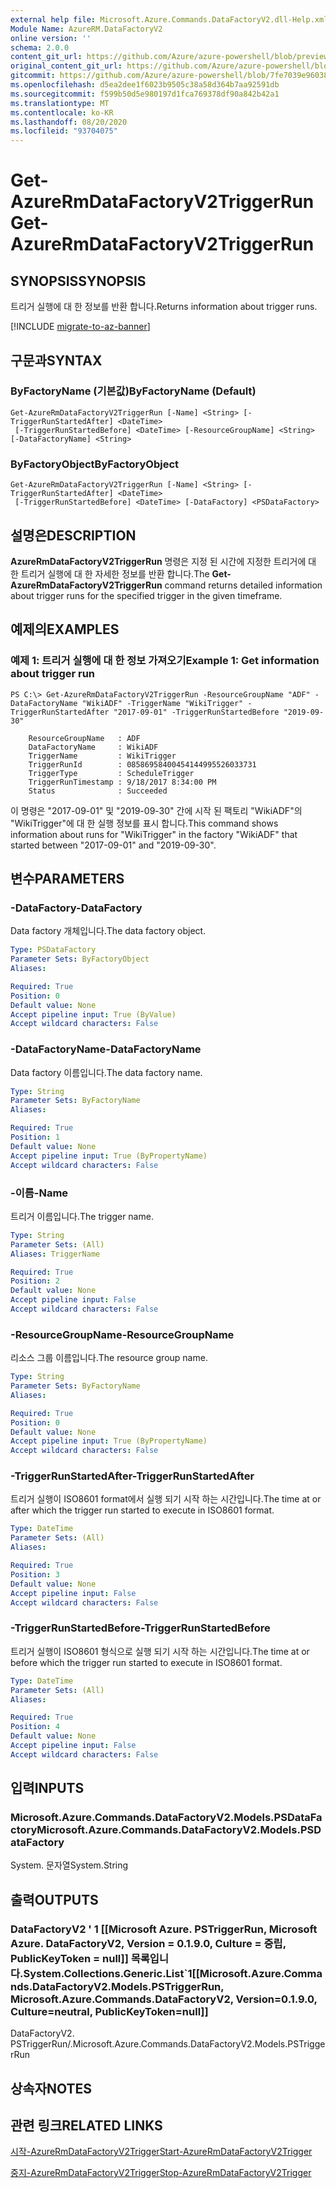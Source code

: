 ```yaml
---
external help file: Microsoft.Azure.Commands.DataFactoryV2.dll-Help.xml
Module Name: AzureRM.DataFactoryV2
online version: ''
schema: 2.0.0
content_git_url: https://github.com/Azure/azure-powershell/blob/preview/src/ResourceManager/DataFactories/Commands.DataFactoryV2/help/Get-AzureRmDataFactoryV2TriggerRun.md
original_content_git_url: https://github.com/Azure/azure-powershell/blob/preview/src/ResourceManager/DataFactories/Commands.DataFactoryV2/help/Get-AzureRmDataFactoryV2TriggerRun.md
gitcommit: https://github.com/Azure/azure-powershell/blob/7fe7039e96038b4a91513dfda26026ad8e0a352b
ms.openlocfilehash: d5ea2dee1f6023b9505c38a58d364b7aa92591db
ms.sourcegitcommit: f599b50d5e980197d1fca769378df90a842b42a1
ms.translationtype: MT
ms.contentlocale: ko-KR
ms.lasthandoff: 08/20/2020
ms.locfileid: "93704075"
---
```

# <span data-ttu-id="56f73-101">Get-AzureRmDataFactoryV2TriggerRun</span><span class="sxs-lookup"><span data-stu-id="56f73-101">Get-AzureRmDataFactoryV2TriggerRun</span></span>

## <span data-ttu-id="56f73-102">SYNOPSIS</span><span class="sxs-lookup"><span data-stu-id="56f73-102">SYNOPSIS</span></span>
<span data-ttu-id="56f73-103">트리거 실행에 대 한 정보를 반환 합니다.</span><span class="sxs-lookup"><span data-stu-id="56f73-103">Returns information about trigger runs.</span></span>

[!INCLUDE [migrate-to-az-banner](../../includes/migrate-to-az-banner.md)]

## <span data-ttu-id="56f73-104">구문과</span><span class="sxs-lookup"><span data-stu-id="56f73-104">SYNTAX</span></span>

### <span data-ttu-id="56f73-105">ByFactoryName (기본값)</span><span class="sxs-lookup"><span data-stu-id="56f73-105">ByFactoryName (Default)</span></span>
```
Get-AzureRmDataFactoryV2TriggerRun [-Name] <String> [-TriggerRunStartedAfter] <DateTime>
 [-TriggerRunStartedBefore] <DateTime> [-ResourceGroupName] <String> [-DataFactoryName] <String>
```

### <span data-ttu-id="56f73-106">ByFactoryObject</span><span class="sxs-lookup"><span data-stu-id="56f73-106">ByFactoryObject</span></span>
```
Get-AzureRmDataFactoryV2TriggerRun [-Name] <String> [-TriggerRunStartedAfter] <DateTime>
 [-TriggerRunStartedBefore] <DateTime> [-DataFactory] <PSDataFactory>
```

## <span data-ttu-id="56f73-107">설명은</span><span class="sxs-lookup"><span data-stu-id="56f73-107">DESCRIPTION</span></span>
<span data-ttu-id="56f73-108">**AzureRmDataFactoryV2TriggerRun** 명령은 지정 된 시간에 지정한 트리거에 대 한 트리거 실행에 대 한 자세한 정보를 반환 합니다.</span><span class="sxs-lookup"><span data-stu-id="56f73-108">The **Get-AzureRmDataFactoryV2TriggerRun** command returns detailed information about trigger runs for the specified trigger in the given timeframe.</span></span>

## <span data-ttu-id="56f73-109">예제의</span><span class="sxs-lookup"><span data-stu-id="56f73-109">EXAMPLES</span></span>

### <span data-ttu-id="56f73-110">예제 1: 트리거 실행에 대 한 정보 가져오기</span><span class="sxs-lookup"><span data-stu-id="56f73-110">Example 1: Get information about trigger run</span></span>
```
PS C:\> Get-AzureRmDataFactoryV2TriggerRun -ResourceGroupName "ADF" -DataFactoryName "WikiADF" -TriggerName "WikiTrigger" -TriggerRunStartedAfter "2017-09-01" -TriggerRunStartedBefore "2019-09-30"

    ResourceGroupName   : ADF
    DataFactoryName     : WikiADF
    TriggerName         : WikiTrigger
    TriggerRunId        : 08586958400454144995526033731
    TriggerType         : ScheduleTrigger
    TriggerRunTimestamp : 9/18/2017 8:34:00 PM
    Status              : Succeeded

```

<span data-ttu-id="56f73-111">이 명령은 "2017-09-01" 및 "2019-09-30" 간에 시작 된 팩토리 "WikiADF"의 "WikiTrigger"에 대 한 실행 정보를 표시 합니다.</span><span class="sxs-lookup"><span data-stu-id="56f73-111">This command shows information about runs for "WikiTrigger" in the factory "WikiADF" that started between "2017-09-01" and "2019-09-30".</span></span>

## <span data-ttu-id="56f73-112">변수</span><span class="sxs-lookup"><span data-stu-id="56f73-112">PARAMETERS</span></span>

### <span data-ttu-id="56f73-113">-DataFactory</span><span class="sxs-lookup"><span data-stu-id="56f73-113">-DataFactory</span></span>
<span data-ttu-id="56f73-114">Data factory 개체입니다.</span><span class="sxs-lookup"><span data-stu-id="56f73-114">The data factory object.</span></span>

```yaml
Type: PSDataFactory
Parameter Sets: ByFactoryObject
Aliases: 

Required: True
Position: 0
Default value: None
Accept pipeline input: True (ByValue)
Accept wildcard characters: False
```

### <span data-ttu-id="56f73-115">-DataFactoryName</span><span class="sxs-lookup"><span data-stu-id="56f73-115">-DataFactoryName</span></span>
<span data-ttu-id="56f73-116">Data factory 이름입니다.</span><span class="sxs-lookup"><span data-stu-id="56f73-116">The data factory name.</span></span>

```yaml
Type: String
Parameter Sets: ByFactoryName
Aliases: 

Required: True
Position: 1
Default value: None
Accept pipeline input: True (ByPropertyName)
Accept wildcard characters: False
```

### <span data-ttu-id="56f73-117">-이름</span><span class="sxs-lookup"><span data-stu-id="56f73-117">-Name</span></span>
<span data-ttu-id="56f73-118">트리거 이름입니다.</span><span class="sxs-lookup"><span data-stu-id="56f73-118">The trigger name.</span></span>

```yaml
Type: String
Parameter Sets: (All)
Aliases: TriggerName

Required: True
Position: 2
Default value: None
Accept pipeline input: False
Accept wildcard characters: False
```

### <span data-ttu-id="56f73-119">-ResourceGroupName</span><span class="sxs-lookup"><span data-stu-id="56f73-119">-ResourceGroupName</span></span>
<span data-ttu-id="56f73-120">리소스 그룹 이름입니다.</span><span class="sxs-lookup"><span data-stu-id="56f73-120">The resource group name.</span></span>

```yaml
Type: String
Parameter Sets: ByFactoryName
Aliases: 

Required: True
Position: 0
Default value: None
Accept pipeline input: True (ByPropertyName)
Accept wildcard characters: False
```

### <span data-ttu-id="56f73-121">-TriggerRunStartedAfter</span><span class="sxs-lookup"><span data-stu-id="56f73-121">-TriggerRunStartedAfter</span></span>
<span data-ttu-id="56f73-122">트리거 실행이 ISO8601 format에서 실행 되기 시작 하는 시간입니다.</span><span class="sxs-lookup"><span data-stu-id="56f73-122">The time at or after which the trigger run started to execute in ISO8601 format.</span></span>

```yaml
Type: DateTime
Parameter Sets: (All)
Aliases: 

Required: True
Position: 3
Default value: None
Accept pipeline input: False
Accept wildcard characters: False
```

### <span data-ttu-id="56f73-123">-TriggerRunStartedBefore</span><span class="sxs-lookup"><span data-stu-id="56f73-123">-TriggerRunStartedBefore</span></span>
<span data-ttu-id="56f73-124">트리거 실행이 ISO8601 형식으로 실행 되기 시작 하는 시간입니다.</span><span class="sxs-lookup"><span data-stu-id="56f73-124">The time at or before which the trigger run started to execute in ISO8601 format.</span></span>

```yaml
Type: DateTime
Parameter Sets: (All)
Aliases: 

Required: True
Position: 4
Default value: None
Accept pipeline input: False
Accept wildcard characters: False
```

## <span data-ttu-id="56f73-125">입력</span><span class="sxs-lookup"><span data-stu-id="56f73-125">INPUTS</span></span>

### <span data-ttu-id="56f73-126">Microsoft.Azure.Commands.DataFactoryV2.Models.PSDataFactory</span><span class="sxs-lookup"><span data-stu-id="56f73-126">Microsoft.Azure.Commands.DataFactoryV2.Models.PSDataFactory</span></span>
<span data-ttu-id="56f73-127">System. 문자열</span><span class="sxs-lookup"><span data-stu-id="56f73-127">System.String</span></span>


## <span data-ttu-id="56f73-128">출력</span><span class="sxs-lookup"><span data-stu-id="56f73-128">OUTPUTS</span></span>

### <span data-ttu-id="56f73-129">DataFactoryV2 ' 1 [[Microsoft Azure. PSTriggerRun, Microsoft Azure. DataFactoryV2, Version = 0.1.9.0, Culture = 중립, PublicKeyToken = null]] 목록입니다.</span><span class="sxs-lookup"><span data-stu-id="56f73-129">System.Collections.Generic.List\`1[[Microsoft.Azure.Commands.DataFactoryV2.Models.PSTriggerRun, Microsoft.Azure.Commands.DataFactoryV2, Version=0.1.9.0, Culture=neutral, PublicKeyToken=null]]</span></span>
<span data-ttu-id="56f73-130">DataFactoryV2. PSTriggerRun/.</span><span class="sxs-lookup"><span data-stu-id="56f73-130">Microsoft.Azure.Commands.DataFactoryV2.Models.PSTriggerRun</span></span>


## <span data-ttu-id="56f73-131">상속자</span><span class="sxs-lookup"><span data-stu-id="56f73-131">NOTES</span></span>

## <span data-ttu-id="56f73-132">관련 링크</span><span class="sxs-lookup"><span data-stu-id="56f73-132">RELATED LINKS</span></span>
[<span data-ttu-id="56f73-133">시작-AzureRmDataFactoryV2Trigger</span><span class="sxs-lookup"><span data-stu-id="56f73-133">Start-AzureRmDataFactoryV2Trigger</span></span>]()

[<span data-ttu-id="56f73-134">중지-AzureRmDataFactoryV2Trigger</span><span class="sxs-lookup"><span data-stu-id="56f73-134">Stop-AzureRmDataFactoryV2Trigger</span></span>]()

